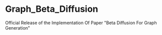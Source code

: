 # Graph_Beta_Diffusion
Official Release of the Implementation Of Paper "Beta Diffusion For Graph Generation"
